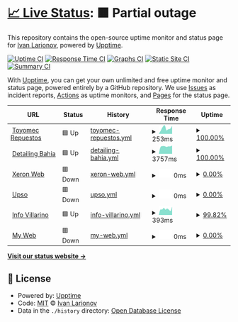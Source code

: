 # [📈 Live Status](https://demo.upptime.js.org): <!--live status--> **🟧 Partial outage**

This repository contains the open-source uptime monitor and status page for [Ivan Larionov](https://blog.xeron.me), powered by [Upptime](https://github.com/upptime/upptime).

[![Uptime CI](https://github.com/xeron/status/workflows/Uptime%20CI/badge.svg)](https://github.com/xeron/status/actions?query=workflow%3A%22Uptime+CI%22)
[![Response Time CI](https://github.com/xeron/status/workflows/Response%20Time%20CI/badge.svg)](https://github.com/xeron/status/actions?query=workflow%3A%22Response+Time+CI%22)
[![Graphs CI](https://github.com/xeron/status/workflows/Graphs%20CI/badge.svg)](https://github.com/xeron/status/actions?query=workflow%3A%22Graphs+CI%22)
[![Static Site CI](https://github.com/xeron/status/workflows/Static%20Site%20CI/badge.svg)](https://github.com/xeron/status/actions?query=workflow%3A%22Static+Site+CI%22)
[![Summary CI](https://github.com/xeron/status/workflows/Summary%20CI/badge.svg)](https://github.com/xeron/status/actions?query=workflow%3A%22Summary+CI%22)

With [Upptime](https://upptime.js.org), you can get your own unlimited and free uptime monitor and status page, powered entirely by a GitHub repository. We use [Issues](https://github.com/xeron/status/issues) as incident reports, [Actions](https://github.com/xeron/status/actions) as uptime monitors, and [Pages](https://demo.upptime.js.org) for the status page.

<!--start: status pages-->
<!-- This summary is generated by Upptime (https://github.com/upptime/upptime) -->
<!-- Do not edit this manually, your changes will be overwritten -->
<!-- prettier-ignore -->
| URL | Status | History | Response Time | Uptime |
| --- | ------ | ------- | ------------- | ------ |
| <img alt="" src="https://icons.duckduckgo.com/ip3/toyomecrepuestos.com.ico" height="13"> [Toyomec Repuestos](https://toyomecrepuestos.com) | 🟩 Up | [toyomec-repuestos.yml](https://github.com/xeronweb/status/commits/HEAD/history/toyomec-repuestos.yml) | <details><summary><img alt="Response time graph" src="./graphs/toyomec-repuestos/response-time-week.png" height="20"> 253ms</summary><br><a href="https://xeronweb.github.io/status/history/toyomec-repuestos"><img alt="Response time 227" src="https://img.shields.io/endpoint?url=https%3A%2F%2Fraw.githubusercontent.com%2Fxeronweb%2Fstatus%2FHEAD%2Fapi%2Ftoyomec-repuestos%2Fresponse-time.json"></a><br><a href="https://xeronweb.github.io/status/history/toyomec-repuestos"><img alt="24-hour response time 353" src="https://img.shields.io/endpoint?url=https%3A%2F%2Fraw.githubusercontent.com%2Fxeronweb%2Fstatus%2FHEAD%2Fapi%2Ftoyomec-repuestos%2Fresponse-time-day.json"></a><br><a href="https://xeronweb.github.io/status/history/toyomec-repuestos"><img alt="7-day response time 253" src="https://img.shields.io/endpoint?url=https%3A%2F%2Fraw.githubusercontent.com%2Fxeronweb%2Fstatus%2FHEAD%2Fapi%2Ftoyomec-repuestos%2Fresponse-time-week.json"></a><br><a href="https://xeronweb.github.io/status/history/toyomec-repuestos"><img alt="30-day response time 266" src="https://img.shields.io/endpoint?url=https%3A%2F%2Fraw.githubusercontent.com%2Fxeronweb%2Fstatus%2FHEAD%2Fapi%2Ftoyomec-repuestos%2Fresponse-time-month.json"></a><br><a href="https://xeronweb.github.io/status/history/toyomec-repuestos"><img alt="1-year response time 227" src="https://img.shields.io/endpoint?url=https%3A%2F%2Fraw.githubusercontent.com%2Fxeronweb%2Fstatus%2FHEAD%2Fapi%2Ftoyomec-repuestos%2Fresponse-time-year.json"></a></details> | <details><summary><a href="https://xeronweb.github.io/status/history/toyomec-repuestos">100.00%</a></summary><a href="https://xeronweb.github.io/status/history/toyomec-repuestos"><img alt="All-time uptime 98.56%" src="https://img.shields.io/endpoint?url=https%3A%2F%2Fraw.githubusercontent.com%2Fxeronweb%2Fstatus%2FHEAD%2Fapi%2Ftoyomec-repuestos%2Fuptime.json"></a><br><a href="https://xeronweb.github.io/status/history/toyomec-repuestos"><img alt="24-hour uptime 100.00%" src="https://img.shields.io/endpoint?url=https%3A%2F%2Fraw.githubusercontent.com%2Fxeronweb%2Fstatus%2FHEAD%2Fapi%2Ftoyomec-repuestos%2Fuptime-day.json"></a><br><a href="https://xeronweb.github.io/status/history/toyomec-repuestos"><img alt="7-day uptime 100.00%" src="https://img.shields.io/endpoint?url=https%3A%2F%2Fraw.githubusercontent.com%2Fxeronweb%2Fstatus%2FHEAD%2Fapi%2Ftoyomec-repuestos%2Fuptime-week.json"></a><br><a href="https://xeronweb.github.io/status/history/toyomec-repuestos"><img alt="30-day uptime 100.00%" src="https://img.shields.io/endpoint?url=https%3A%2F%2Fraw.githubusercontent.com%2Fxeronweb%2Fstatus%2FHEAD%2Fapi%2Ftoyomec-repuestos%2Fuptime-month.json"></a><br><a href="https://xeronweb.github.io/status/history/toyomec-repuestos"><img alt="1-year uptime 98.56%" src="https://img.shields.io/endpoint?url=https%3A%2F%2Fraw.githubusercontent.com%2Fxeronweb%2Fstatus%2FHEAD%2Fapi%2Ftoyomec-repuestos%2Fuptime-year.json"></a></details>
| <img alt="" src="https://icons.duckduckgo.com/ip3/www.detailingbahia.com.ico" height="13"> [Detailing Bahia](https://www.detailingbahia.com) | 🟩 Up | [detailing-bahia.yml](https://github.com/xeronweb/status/commits/HEAD/history/detailing-bahia.yml) | <details><summary><img alt="Response time graph" src="./graphs/detailing-bahia/response-time-week.png" height="20"> 3757ms</summary><br><a href="https://xeronweb.github.io/status/history/detailing-bahia"><img alt="Response time 2693" src="https://img.shields.io/endpoint?url=https%3A%2F%2Fraw.githubusercontent.com%2Fxeronweb%2Fstatus%2FHEAD%2Fapi%2Fdetailing-bahia%2Fresponse-time.json"></a><br><a href="https://xeronweb.github.io/status/history/detailing-bahia"><img alt="24-hour response time 4146" src="https://img.shields.io/endpoint?url=https%3A%2F%2Fraw.githubusercontent.com%2Fxeronweb%2Fstatus%2FHEAD%2Fapi%2Fdetailing-bahia%2Fresponse-time-day.json"></a><br><a href="https://xeronweb.github.io/status/history/detailing-bahia"><img alt="7-day response time 3757" src="https://img.shields.io/endpoint?url=https%3A%2F%2Fraw.githubusercontent.com%2Fxeronweb%2Fstatus%2FHEAD%2Fapi%2Fdetailing-bahia%2Fresponse-time-week.json"></a><br><a href="https://xeronweb.github.io/status/history/detailing-bahia"><img alt="30-day response time 3638" src="https://img.shields.io/endpoint?url=https%3A%2F%2Fraw.githubusercontent.com%2Fxeronweb%2Fstatus%2FHEAD%2Fapi%2Fdetailing-bahia%2Fresponse-time-month.json"></a><br><a href="https://xeronweb.github.io/status/history/detailing-bahia"><img alt="1-year response time 2693" src="https://img.shields.io/endpoint?url=https%3A%2F%2Fraw.githubusercontent.com%2Fxeronweb%2Fstatus%2FHEAD%2Fapi%2Fdetailing-bahia%2Fresponse-time-year.json"></a></details> | <details><summary><a href="https://xeronweb.github.io/status/history/detailing-bahia">100.00%</a></summary><a href="https://xeronweb.github.io/status/history/detailing-bahia"><img alt="All-time uptime 99.87%" src="https://img.shields.io/endpoint?url=https%3A%2F%2Fraw.githubusercontent.com%2Fxeronweb%2Fstatus%2FHEAD%2Fapi%2Fdetailing-bahia%2Fuptime.json"></a><br><a href="https://xeronweb.github.io/status/history/detailing-bahia"><img alt="24-hour uptime 100.00%" src="https://img.shields.io/endpoint?url=https%3A%2F%2Fraw.githubusercontent.com%2Fxeronweb%2Fstatus%2FHEAD%2Fapi%2Fdetailing-bahia%2Fuptime-day.json"></a><br><a href="https://xeronweb.github.io/status/history/detailing-bahia"><img alt="7-day uptime 100.00%" src="https://img.shields.io/endpoint?url=https%3A%2F%2Fraw.githubusercontent.com%2Fxeronweb%2Fstatus%2FHEAD%2Fapi%2Fdetailing-bahia%2Fuptime-week.json"></a><br><a href="https://xeronweb.github.io/status/history/detailing-bahia"><img alt="30-day uptime 100.00%" src="https://img.shields.io/endpoint?url=https%3A%2F%2Fraw.githubusercontent.com%2Fxeronweb%2Fstatus%2FHEAD%2Fapi%2Fdetailing-bahia%2Fuptime-month.json"></a><br><a href="https://xeronweb.github.io/status/history/detailing-bahia"><img alt="1-year uptime 99.87%" src="https://img.shields.io/endpoint?url=https%3A%2F%2Fraw.githubusercontent.com%2Fxeronweb%2Fstatus%2FHEAD%2Fapi%2Fdetailing-bahia%2Fuptime-year.json"></a></details>
| <img alt="" src="https://icons.duckduckgo.com/ip3/xeronweb.com.ico" height="13"> [Xeron Web](https://xeronweb.com) | 🟥 Down | [xeron-web.yml](https://github.com/xeronweb/status/commits/HEAD/history/xeron-web.yml) | <details><summary><img alt="Response time graph" src="./graphs/xeron-web/response-time-week.png" height="20"> 0ms</summary><br><a href="https://xeronweb.github.io/status/history/xeron-web"><img alt="Response time 206" src="https://img.shields.io/endpoint?url=https%3A%2F%2Fraw.githubusercontent.com%2Fxeronweb%2Fstatus%2FHEAD%2Fapi%2Fxeron-web%2Fresponse-time.json"></a><br><a href="https://xeronweb.github.io/status/history/xeron-web"><img alt="24-hour response time 0" src="https://img.shields.io/endpoint?url=https%3A%2F%2Fraw.githubusercontent.com%2Fxeronweb%2Fstatus%2FHEAD%2Fapi%2Fxeron-web%2Fresponse-time-day.json"></a><br><a href="https://xeronweb.github.io/status/history/xeron-web"><img alt="7-day response time 0" src="https://img.shields.io/endpoint?url=https%3A%2F%2Fraw.githubusercontent.com%2Fxeronweb%2Fstatus%2FHEAD%2Fapi%2Fxeron-web%2Fresponse-time-week.json"></a><br><a href="https://xeronweb.github.io/status/history/xeron-web"><img alt="30-day response time 0" src="https://img.shields.io/endpoint?url=https%3A%2F%2Fraw.githubusercontent.com%2Fxeronweb%2Fstatus%2FHEAD%2Fapi%2Fxeron-web%2Fresponse-time-month.json"></a><br><a href="https://xeronweb.github.io/status/history/xeron-web"><img alt="1-year response time 206" src="https://img.shields.io/endpoint?url=https%3A%2F%2Fraw.githubusercontent.com%2Fxeronweb%2Fstatus%2FHEAD%2Fapi%2Fxeron-web%2Fresponse-time-year.json"></a></details> | <details><summary><a href="https://xeronweb.github.io/status/history/xeron-web">0.00%</a></summary><a href="https://xeronweb.github.io/status/history/xeron-web"><img alt="All-time uptime 81.54%" src="https://img.shields.io/endpoint?url=https%3A%2F%2Fraw.githubusercontent.com%2Fxeronweb%2Fstatus%2FHEAD%2Fapi%2Fxeron-web%2Fuptime.json"></a><br><a href="https://xeronweb.github.io/status/history/xeron-web"><img alt="24-hour uptime 0.00%" src="https://img.shields.io/endpoint?url=https%3A%2F%2Fraw.githubusercontent.com%2Fxeronweb%2Fstatus%2FHEAD%2Fapi%2Fxeron-web%2Fuptime-day.json"></a><br><a href="https://xeronweb.github.io/status/history/xeron-web"><img alt="7-day uptime 0.00%" src="https://img.shields.io/endpoint?url=https%3A%2F%2Fraw.githubusercontent.com%2Fxeronweb%2Fstatus%2FHEAD%2Fapi%2Fxeron-web%2Fuptime-week.json"></a><br><a href="https://xeronweb.github.io/status/history/xeron-web"><img alt="30-day uptime 1.38%" src="https://img.shields.io/endpoint?url=https%3A%2F%2Fraw.githubusercontent.com%2Fxeronweb%2Fstatus%2FHEAD%2Fapi%2Fxeron-web%2Fuptime-month.json"></a><br><a href="https://xeronweb.github.io/status/history/xeron-web"><img alt="1-year uptime 81.54%" src="https://img.shields.io/endpoint?url=https%3A%2F%2Fraw.githubusercontent.com%2Fxeronweb%2Fstatus%2FHEAD%2Fapi%2Fxeron-web%2Fuptime-year.json"></a></details>
| <img alt="" src="https://icons.duckduckgo.com/ip3/geccif.upso.edu.ar.ico" height="13"> [Upso](https://geccif.upso.edu.ar) | 🟥 Down | [upso.yml](https://github.com/xeronweb/status/commits/HEAD/history/upso.yml) | <details><summary><img alt="Response time graph" src="./graphs/upso/response-time-week.png" height="20"> 0ms</summary><br><a href="https://xeronweb.github.io/status/history/upso"><img alt="Response time 957" src="https://img.shields.io/endpoint?url=https%3A%2F%2Fraw.githubusercontent.com%2Fxeronweb%2Fstatus%2FHEAD%2Fapi%2Fupso%2Fresponse-time.json"></a><br><a href="https://xeronweb.github.io/status/history/upso"><img alt="24-hour response time 0" src="https://img.shields.io/endpoint?url=https%3A%2F%2Fraw.githubusercontent.com%2Fxeronweb%2Fstatus%2FHEAD%2Fapi%2Fupso%2Fresponse-time-day.json"></a><br><a href="https://xeronweb.github.io/status/history/upso"><img alt="7-day response time 0" src="https://img.shields.io/endpoint?url=https%3A%2F%2Fraw.githubusercontent.com%2Fxeronweb%2Fstatus%2FHEAD%2Fapi%2Fupso%2Fresponse-time-week.json"></a><br><a href="https://xeronweb.github.io/status/history/upso"><img alt="30-day response time 0" src="https://img.shields.io/endpoint?url=https%3A%2F%2Fraw.githubusercontent.com%2Fxeronweb%2Fstatus%2FHEAD%2Fapi%2Fupso%2Fresponse-time-month.json"></a><br><a href="https://xeronweb.github.io/status/history/upso"><img alt="1-year response time 957" src="https://img.shields.io/endpoint?url=https%3A%2F%2Fraw.githubusercontent.com%2Fxeronweb%2Fstatus%2FHEAD%2Fapi%2Fupso%2Fresponse-time-year.json"></a></details> | <details><summary><a href="https://xeronweb.github.io/status/history/upso">0.00%</a></summary><a href="https://xeronweb.github.io/status/history/upso"><img alt="All-time uptime 83.80%" src="https://img.shields.io/endpoint?url=https%3A%2F%2Fraw.githubusercontent.com%2Fxeronweb%2Fstatus%2FHEAD%2Fapi%2Fupso%2Fuptime.json"></a><br><a href="https://xeronweb.github.io/status/history/upso"><img alt="24-hour uptime 0.00%" src="https://img.shields.io/endpoint?url=https%3A%2F%2Fraw.githubusercontent.com%2Fxeronweb%2Fstatus%2FHEAD%2Fapi%2Fupso%2Fuptime-day.json"></a><br><a href="https://xeronweb.github.io/status/history/upso"><img alt="7-day uptime 0.00%" src="https://img.shields.io/endpoint?url=https%3A%2F%2Fraw.githubusercontent.com%2Fxeronweb%2Fstatus%2FHEAD%2Fapi%2Fupso%2Fuptime-week.json"></a><br><a href="https://xeronweb.github.io/status/history/upso"><img alt="30-day uptime 1.38%" src="https://img.shields.io/endpoint?url=https%3A%2F%2Fraw.githubusercontent.com%2Fxeronweb%2Fstatus%2FHEAD%2Fapi%2Fupso%2Fuptime-month.json"></a><br><a href="https://xeronweb.github.io/status/history/upso"><img alt="1-year uptime 83.80%" src="https://img.shields.io/endpoint?url=https%3A%2F%2Fraw.githubusercontent.com%2Fxeronweb%2Fstatus%2FHEAD%2Fapi%2Fupso%2Fuptime-year.json"></a></details>
| <img alt="" src="https://icons.duckduckgo.com/ip3/infovillarino.com.ico" height="13"> [Info Villarino](https://infovillarino.com) | 🟩 Up | [info-villarino.yml](https://github.com/xeronweb/status/commits/HEAD/history/info-villarino.yml) | <details><summary><img alt="Response time graph" src="./graphs/info-villarino/response-time-week.png" height="20"> 393ms</summary><br><a href="https://xeronweb.github.io/status/history/info-villarino"><img alt="Response time 530" src="https://img.shields.io/endpoint?url=https%3A%2F%2Fraw.githubusercontent.com%2Fxeronweb%2Fstatus%2FHEAD%2Fapi%2Finfo-villarino%2Fresponse-time.json"></a><br><a href="https://xeronweb.github.io/status/history/info-villarino"><img alt="24-hour response time 546" src="https://img.shields.io/endpoint?url=https%3A%2F%2Fraw.githubusercontent.com%2Fxeronweb%2Fstatus%2FHEAD%2Fapi%2Finfo-villarino%2Fresponse-time-day.json"></a><br><a href="https://xeronweb.github.io/status/history/info-villarino"><img alt="7-day response time 393" src="https://img.shields.io/endpoint?url=https%3A%2F%2Fraw.githubusercontent.com%2Fxeronweb%2Fstatus%2FHEAD%2Fapi%2Finfo-villarino%2Fresponse-time-week.json"></a><br><a href="https://xeronweb.github.io/status/history/info-villarino"><img alt="30-day response time 543" src="https://img.shields.io/endpoint?url=https%3A%2F%2Fraw.githubusercontent.com%2Fxeronweb%2Fstatus%2FHEAD%2Fapi%2Finfo-villarino%2Fresponse-time-month.json"></a><br><a href="https://xeronweb.github.io/status/history/info-villarino"><img alt="1-year response time 530" src="https://img.shields.io/endpoint?url=https%3A%2F%2Fraw.githubusercontent.com%2Fxeronweb%2Fstatus%2FHEAD%2Fapi%2Finfo-villarino%2Fresponse-time-year.json"></a></details> | <details><summary><a href="https://xeronweb.github.io/status/history/info-villarino">99.82%</a></summary><a href="https://xeronweb.github.io/status/history/info-villarino"><img alt="All-time uptime 99.99%" src="https://img.shields.io/endpoint?url=https%3A%2F%2Fraw.githubusercontent.com%2Fxeronweb%2Fstatus%2FHEAD%2Fapi%2Finfo-villarino%2Fuptime.json"></a><br><a href="https://xeronweb.github.io/status/history/info-villarino"><img alt="24-hour uptime 100.00%" src="https://img.shields.io/endpoint?url=https%3A%2F%2Fraw.githubusercontent.com%2Fxeronweb%2Fstatus%2FHEAD%2Fapi%2Finfo-villarino%2Fuptime-day.json"></a><br><a href="https://xeronweb.github.io/status/history/info-villarino"><img alt="7-day uptime 99.82%" src="https://img.shields.io/endpoint?url=https%3A%2F%2Fraw.githubusercontent.com%2Fxeronweb%2Fstatus%2FHEAD%2Fapi%2Finfo-villarino%2Fuptime-week.json"></a><br><a href="https://xeronweb.github.io/status/history/info-villarino"><img alt="30-day uptime 99.96%" src="https://img.shields.io/endpoint?url=https%3A%2F%2Fraw.githubusercontent.com%2Fxeronweb%2Fstatus%2FHEAD%2Fapi%2Finfo-villarino%2Fuptime-month.json"></a><br><a href="https://xeronweb.github.io/status/history/info-villarino"><img alt="1-year uptime 99.99%" src="https://img.shields.io/endpoint?url=https%3A%2F%2Fraw.githubusercontent.com%2Fxeronweb%2Fstatus%2FHEAD%2Fapi%2Finfo-villarino%2Fuptime-year.json"></a></details>
| <img alt="" src="https://icons.duckduckgo.com/ip3/gergomez.tk.ico" height="13"> [My Web](https://gergomez.tk) | 🟥 Down | [my-web.yml](https://github.com/xeronweb/status/commits/HEAD/history/my-web.yml) | <details><summary><img alt="Response time graph" src="./graphs/my-web/response-time-week.png" height="20"> 0ms</summary><br><a href="https://xeronweb.github.io/status/history/my-web"><img alt="Response time 478" src="https://img.shields.io/endpoint?url=https%3A%2F%2Fraw.githubusercontent.com%2Fxeronweb%2Fstatus%2FHEAD%2Fapi%2Fmy-web%2Fresponse-time.json"></a><br><a href="https://xeronweb.github.io/status/history/my-web"><img alt="24-hour response time 0" src="https://img.shields.io/endpoint?url=https%3A%2F%2Fraw.githubusercontent.com%2Fxeronweb%2Fstatus%2FHEAD%2Fapi%2Fmy-web%2Fresponse-time-day.json"></a><br><a href="https://xeronweb.github.io/status/history/my-web"><img alt="7-day response time 0" src="https://img.shields.io/endpoint?url=https%3A%2F%2Fraw.githubusercontent.com%2Fxeronweb%2Fstatus%2FHEAD%2Fapi%2Fmy-web%2Fresponse-time-week.json"></a><br><a href="https://xeronweb.github.io/status/history/my-web"><img alt="30-day response time 0" src="https://img.shields.io/endpoint?url=https%3A%2F%2Fraw.githubusercontent.com%2Fxeronweb%2Fstatus%2FHEAD%2Fapi%2Fmy-web%2Fresponse-time-month.json"></a><br><a href="https://xeronweb.github.io/status/history/my-web"><img alt="1-year response time 478" src="https://img.shields.io/endpoint?url=https%3A%2F%2Fraw.githubusercontent.com%2Fxeronweb%2Fstatus%2FHEAD%2Fapi%2Fmy-web%2Fresponse-time-year.json"></a></details> | <details><summary><a href="https://xeronweb.github.io/status/history/my-web">0.00%</a></summary><a href="https://xeronweb.github.io/status/history/my-web"><img alt="All-time uptime 31.05%" src="https://img.shields.io/endpoint?url=https%3A%2F%2Fraw.githubusercontent.com%2Fxeronweb%2Fstatus%2FHEAD%2Fapi%2Fmy-web%2Fuptime.json"></a><br><a href="https://xeronweb.github.io/status/history/my-web"><img alt="24-hour uptime 0.00%" src="https://img.shields.io/endpoint?url=https%3A%2F%2Fraw.githubusercontent.com%2Fxeronweb%2Fstatus%2FHEAD%2Fapi%2Fmy-web%2Fuptime-day.json"></a><br><a href="https://xeronweb.github.io/status/history/my-web"><img alt="7-day uptime 0.00%" src="https://img.shields.io/endpoint?url=https%3A%2F%2Fraw.githubusercontent.com%2Fxeronweb%2Fstatus%2FHEAD%2Fapi%2Fmy-web%2Fuptime-week.json"></a><br><a href="https://xeronweb.github.io/status/history/my-web"><img alt="30-day uptime 1.38%" src="https://img.shields.io/endpoint?url=https%3A%2F%2Fraw.githubusercontent.com%2Fxeronweb%2Fstatus%2FHEAD%2Fapi%2Fmy-web%2Fuptime-month.json"></a><br><a href="https://xeronweb.github.io/status/history/my-web"><img alt="1-year uptime 31.05%" src="https://img.shields.io/endpoint?url=https%3A%2F%2Fraw.githubusercontent.com%2Fxeronweb%2Fstatus%2FHEAD%2Fapi%2Fmy-web%2Fuptime-year.json"></a></details>

<!--end: status pages-->

[**Visit our status website →**](https://demo.upptime.js.org)

## 📄 License

- Powered by: [Upptime](https://github.com/upptime/upptime)
- Code: [MIT](./LICENSE) © [Ivan Larionov](https://blog.xeron.me)
- Data in the `./history` directory: [Open Database License](https://opendatacommons.org/licenses/odbl/1-0/)
